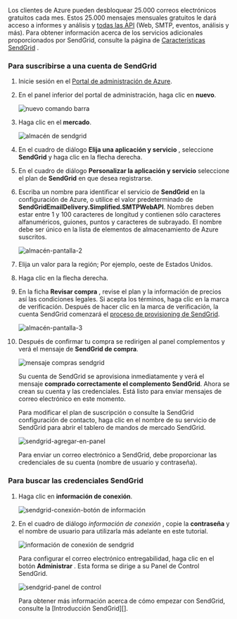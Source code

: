 Los clientes de Azure pueden desbloquear 25.000 correos electrónicos gratuitos cada mes. Estos 25.000 mensajes mensuales gratuitos le dará acceso a informes y análisis y [todas las API][] (Web, SMTP, eventos, análisis y más). Para obtener información acerca de los servicios adicionales proporcionados por SendGrid, consulte la página de [Características SendGrid][] .

### <a name="to-sign-up-for-a-sendgrid-account"></a>Para suscribirse a una cuenta de SendGrid

1. Inicie sesión en el [Portal de administración de Azure][].

2. En el panel inferior del portal de administración, haga clic en **nuevo**.

    ![nuevo comando barra][command-bar-new]

3. Haga clic en el **mercado**.

    ![almacén de sendgrid][sendgrid-store]

4. En el cuadro de diálogo **Elija una aplicación y servicio** , seleccione **SendGrid** y haga clic en la flecha derecha.

5. En el cuadro de diálogo **Personalizar la aplicación y servicio** seleccione el plan de **SendGrid** en que desea registrarse.

6. Escriba un nombre para identificar el servicio de **SendGrid** en la configuración de Azure, o utilice el valor predeterminado de **SendGridEmailDelivery.Simplified.SMTPWebAPI**. Nombres deben estar entre 1 y 100 caracteres de longitud y contienen sólo caracteres alfanuméricos, guiones, puntos y caracteres de subrayado. El nombre debe ser único en la lista de elementos de almacenamiento de Azure suscritos.

    ![almacén-pantalla-2][store-screen-2]

7. Elija un valor para la región; Por ejemplo, oeste de Estados Unidos.

8. Haga clic en la flecha derecha.

9. En la ficha **Revisar compra** , revise el plan y la información de precios así las condiciones legales. Si acepta los términos, haga clic en la marca de verificación. Después de hacer clic en la marca de verificación, la cuenta SendGrid comenzará el [proceso de provisioning de SendGrid].

    ![almacén-pantalla-3][store-screen-3]

10. Después de confirmar tu compra se redirigen al panel complementos y verá el mensaje de **SendGrid de compra**.

    ![mensaje compras sendgrid][sendgrid-purchasing-message]

    Su cuenta de SendGrid se aprovisiona inmediatamente y verá el mensaje **comprado correctamente el complemento SendGrid**. Ahora se crean su cuenta y las credenciales. Está listo para enviar mensajes de correo electrónico en este momento. 

    Para modificar el plan de suscripción o consulte la SendGrid configuración de contacto, haga clic en el nombre de su servicio de SendGrid para abrir el tablero de mandos de mercado SendGrid. 

    ![sendgrid-agregar-en-panel][sendgrid-add-on-dashboard]

    Para enviar un correo electrónico a SendGrid, debe proporcionar las credenciales de su cuenta (nombre de usuario y contraseña).

### <a name="to-find-your-sendgrid-credentials"></a>Para buscar las credenciales SendGrid ###

1. Haga clic en **información de conexión**.

    ![sendgrid-conexión-botón de información][sendgrid-connection-info-button]

2. En el cuadro de diálogo *información de conexión* , copie la **contraseña** y el nombre de usuario para utilizarla más adelante en este tutorial.

    ![información de conexión de sendgrid][sendgrid-connection-info]

    Para configurar el correo electrónico entregabilidad, haga clic en el botón **Administrar** . Esta forma se dirige a su Panel de Control SendGrid. 

    ![sendgrid-panel de control][sendgrid-control-panel]

    Para obtener más información acerca de cómo empezar con SendGrid, consulte la [Introducción SendGrid][].

<!--images-->

[command-bar-new]: ./media/sendgrid-sign-up/sendgrid_BAR_NEW.PNG
[sendgrid-store]: ./media/sendgrid-sign-up/sendgrid_offerings_store.png
[store-screen-2]: ./media/sendgrid-sign-up/sendgrid_store_scrn2.png
[store-screen-3]: ./media/sendgrid-sign-up/sendgrid_store_scrn3.png
[sendgrid-purchasing-message]: ./media/sendgrid-sign-up/sendgrid_purchasing_message.png
[sendgrid-add-on-dashboard]: ./media/sendgrid-sign-up/sendgrid_add-on_dashboard.png
[sendgrid-connection-info]: ./media/sendgrid-sign-up/sendgrid_connection_info.png
[sendgrid-connection-info-button]: ./media/sendgrid-sign-up/sendgrid_connection_info_button.png
[sendgrid-control-panel]: ./media/sendgrid-sign-up/sendgrid_control_panel.png

<!--Links-->

[Características SendGrid]: http://sendgrid.com/features
[Portal de administración de Azure]: https://manage.windowsazure.com
[SendGrid Introducción]: http://sendgrid.com/docs
[Proceso de Provisioning de SendGrid]: https://support.sendgrid.com/hc/articles/200181628-Why-is-my-account-being-provisioned-
[todas las API]: https://sendgrid.com/docs/API_Reference/index.html

